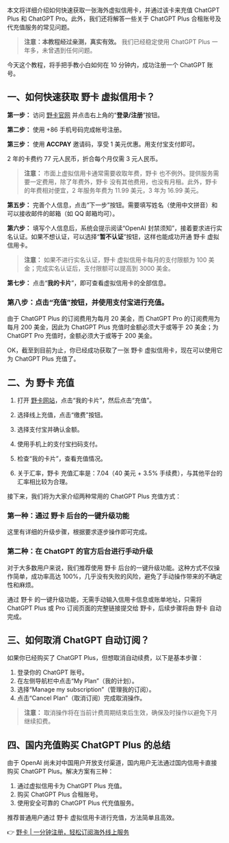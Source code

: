 本文将详细介绍如何快速获取一张海外虚拟信用卡，并通过该卡来充值 ChatGPT Plus 和 ChatGPT Pro。此外，我们还将解答一些关于 ChatGPT Plus 合租账号及代充值服务的常见问题。

> **注意：本教程经过亲测，真实有效。** 我们已经稳定使用 ChatGPT Plus 一年多，未曾遇到任何问题。

今天这个教程，将手把手教小白如何在 10 分钟内，成功注册一个 ChatGPT 账号。

## 一、如何快速获取 野卡 虚拟信用卡？

**第一步：** 访问 [野卡官网](https://bit.ly/bewildcard) 并点击右上角的“**登录/注册**”按钮。

**第二步：** 使用 +86 手机号码完成帐号注册。

**第三步：** 使用 **ACCPAY** 邀请码，享受 1 美元优惠。用支付宝支付即可。

2 年的卡费约 77 元人民币，折合每个月仅需 3 元人民币。

> **注意：** 市面上虚拟信用卡通常需要收取年费，野卡 也不例外。提供服务需要一定费用，除了年费外，野卡 没有其他费用，也没有月租。此外，野卡 的年费相对便宜，2 年服务年费为 11.99 美元，3 年为 16.99 美元。

**第五步：** 完善个人信息，点击“下一步”按钮。需要填写姓名（使用中文拼音）和可以接收邮件的邮箱（如 QQ 邮箱均可）。

**第六步：** 填写个人信息后，系统会提示阅读“OpenAI 封禁须知”，接着要求进行实名认证。如果不想认证，可以选择“**暂不认证**”按钮，这样也能成功开通 野卡 虚拟信用卡。

> **注意：** 如果不进行实名认证，野卡 虚拟信用卡每月的支付限额为 100 美金；完成实名认证后，支付限额可以提高到 3000 美金。

**第七步：** 点击“**我的卡片**”，即可查看虚拟信用卡的全部信息。

### 第八步：点击“充值”按钮，并使用支付宝进行充值。

由于 ChatGPT Plus 的订阅费用为每月 20 美金，而 ChatGPT Pro 的订阅费用为每月 200 美金，因此为 ChatGPT Plus 充值时金额必须大于或等于 20 美金；为 ChatGPT Pro 充值时，金额必须大于或等于 200 美金。

OK，截至到目前为止，你已经成功获取了一张 野卡 虚拟信用卡，现在可以使用它为 ChatGPT Plus 充值了。

## 二、为 野卡 充值

1. 打开 [野卡网站](https://bit.ly/bewildcard)，点击“我的卡片”，然后点击“充值”。

2. 选择线上充值，点击“缴费”按钮。

3. 选择支付宝并确认金额。

4. 使用手机上的支付宝扫码支付。

5. 检查“我的卡片”，查看充值情况。

6. 关于汇率，野卡 充值汇率是：7.04（40 美元 + 3.5% 手续费），与其他平台的汇率相比较为合理。

接下来，我们将为大家介绍两种常用的 ChatGPT Plus 充值方式：

### 第一种：通过 野卡 后台的一键升级功能

这里有详细的升级步骤，根据要求逐步操作即可完成。

### 第二种：在 ChatGPT 的官方后台进行手动升级

对于大多数用户来说，我们推荐使用 野卡 后台的一键升级功能。这种方式不仅操作简单，成功率高达 100%，几乎没有失败的风险，避免了手动操作带来的不确定性和麻烦。

通过 野卡 的一键升级功能，无需手动输入信用卡信息或账单地址，只需将 ChatGPT Plus 或 Pro 订阅页面的完整链接提交给 野卡，后续步骤将由 野卡 自动完成。

## 三、如何取消 ChatGPT 自动订阅？

如果你已经购买了 ChatGPT Plus，但想取消自动续费，以下是基本步骤：

1. 登录你的 ChatGPT 账号。
2. 在左侧导航栏中点击“My Plan”（我的计划）。
3. 选择“Manage my subscription”（管理我的订阅）。
4. 点击“Cancel Plan”（取消订阅）完成取消操作。

> **注意：** 取消操作将在当前计费周期结束后生效，确保及时操作以避免下月继续扣费。

## 四、国内充值购买 ChatGPT Plus 的总结

由于 OpenAI 尚未对中国用户开放支付渠道，国内用户无法通过国内信用卡直接购买 ChatGPT Plus。解决方案有三种：
1. 通过虚拟信用卡为 ChatGPT Plus 充值。
2. 购买 ChatGPT Plus 合租账号。
3. 使用安全可靠的 ChatGPT Plus 代充值服务。

推荐普通用户通过 野卡 虚拟信用卡进行充值，方法简单且高效。

👉 [野卡 | 一分钟注册，轻松订阅海外线上服务](https://bit.ly/bewildcard)